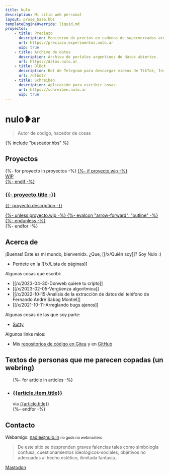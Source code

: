 ```yaml
---
title: Nulo
description: Mi sitio web personal
layout: prose_base.hbs
templateEngineOverride: liquid,md
proyectos:
    - title: Preciazo
      description: Monitoreo de precios en cadenas de supermercados argentinos.
      url: https://preciazo.experimentos.nulo.ar
      wip: true
    - title: Archivo de datos
      description: Archivo de portales argentinos de datos abiertos.
      url: https://datos.nulo.ar
    - title: DlBot
      description: Bot de Telegram para descargar videos de TikTok, Instagram Reels y más.
      url: /dlbot/
    - title: Schreiben
      description: Aplicación para escribir cosas.
      url: https://schreiben.nulo.ar
      wip: true
---
```


# nulo❥ar

> Autor de código, hacedor de cosas

{% include "buscador.hbs" %}

## Proyectos

<div class="not-prose grid grid-cols-2 md:grid-cols-3 gap-4">
  {%- for proyecto in proyectos -%}
    <a href="{{ proyecto.url }}" class="rounded-2xl shadow hover:shadow-lg transition-shadow bg-neutral-50 text-neutral-900 dark:bg-neutral-900 dark:text-neutral-100 relative overflow-hidden">
      {%- if proyecto.wip -%}
        <div class="bg-hazard w-64 font-black leading-none text-xl text-white text-center -rotate-45 z-20 absolute bottom-[10%] right-[-6rem]">WIP</div>
      {%- endif -%}
      <div class="flex flex-col justify-between bg-neutral-50/85 dark:bg-neutral-800/85 z-10 relative h-full p-4">
        <div class="flex flex-col gap-2 px-1">
          <h3 class="font-semibold text-2xl">{{- proyecto.title -}}</h3>
          <p class="leading-5">{{- proyecto.description -}}</p>
        </div>
        {%- unless proyecto.wip -%}
          <span class="fill-current size-8 block justify-self-end place-self-end">
            {%- evaIcon "arrow-forward", "outline" -%}
          </span>
        {%- endunless -%}
      </div>
    </a>
  {%- endfor -%}
</div>

## Acerca de

¡Buenas! Este es mi mundo, bienvenidx. ¿Que, [[/x/Quién soy]]? Soy Nulo :)

-   Perdete en la [[/x/Lista de páginas]]

Algunas cosas que escribí:

-   [[/x/2023-04-30-Donweb quiere tu cripto]]
-   [[/x/2023-02-05-Vergüenza algorítmica]]
-   [[/x/2022-10-15-Analisis de la extracción de datos del teléfono de Fernando André Sabag Montiel]]
-   [[/x/2021-10-11-Arreglando bugs ajenos]]

Algunas cosas de las que soy parte:

-   [Sutty](https://sutty.coop.ar/)

Algunos links mios:

-   Mis [repositorios de código en Gitea](https://gitea.nulo.in/Nulo) y en [GitHub](https://github.com/catdevnull)

## Textos de personas que me parecen copadas (un webring)

<ul class="not-prose grid grid-cols-2 md:grid-cols-3 gap-4">
  {%- for article in articles -%}
    <li class="border-2 dark:border-neutral-600 rounded-lg p-3">
      <h3 class="font-bold text-xl leading-tight text-neutral-900 dark:text-neutral-50">
        <a class="py-3" href="{{relativeLink article.item.link article.baseUrl}}" target="_blank" rel="noopener">{{article.item.title}}</a>
      </h3>
      via
      <a class="underline" href="{{article.link}}">{{article.title}}</a>
    </li>
  {%- endfor -%}
</ul>

## Contacto

Webamigx: [nadie@nulo.in](mailto:nadie@nulo.in) <small>no gods no webmasters</small>

> De este sitio se desprenden graves falencias tales como simbología confusa, cuestionamientos ideológicos-sociales, objetivos no adecuados al hecho estético, ilimitada fantasía...

<a rel="me noopener noreferrer" href="https://todon.eu/@Nulo">Mastodon</a>
